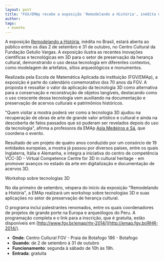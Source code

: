 ```yaml
---
layout: post
title: "FGV/EMAp recebe a exposição 'Remodelando a História', inédita no Brasil"
author: 
tags:
 - evento
---
```

 
A exposição [Remodelando a História](http://emap.fgv.br/RHR-2014/),
inédita no Brasil, estará aberta ao público entre os dias 2 de
setembro e 31 de outubro, no Centro Cultural da Fundação Getulio
Vargas. A exposição ilustra as recentes inovações científicas e
tecnológicas em 3D para o setor de preservação da herança cultural,
demonstrando o uso dessa tecnologia em diferentes contextos, como
modelagem de artefatos, sítios arqueológicos e monumentos.

Realizada pela Escola de Matemática Aplicada da instituição
(FGV/EMAp), a exposição é parte do calendário comemorativo dos 70 anos
da FGV. A proposta é ressaltar o valor da aplicação da tecnologia 3D
como alternativa para a conservação e reconstrução de objetos
tangíveis, destacando como o uso crescente dessa tecnologia vem
auxiliando na documentação e preservação de acervos culturais e
patrimônios históricos.

"Quem visitar a mostra poderá ver como a tecnologia 3D ajudou na
recuperação de obras de arte de grande valor artístico e cultural e
ainda na descoberta de fatos passados que só puderam ser revelados
depois do uso da tecnologia", afirma a professora da EMAp
[Asla Medeiros e Sá](/people/asla.sa.html), que coordena o evento.

Resultado de um projeto de quatro anos conduzido por um consórcio de
19 entidades europeias, a mostra já passou por diversos países, entre
os quais Inglaterra, Itália e Alemanha, e integra a iniciativa do
centro de competência VCC-3D - Virtual Competence Centre for 3D in
cultural heritage - em promover avanços no estado da arte em
digitalização e documentação de acervos 3D.

Workshop sobre tecnologias 3D

No dia primeiro de setembro, véspera do início da exposição
"Remodelando a História", a EMAp realizará um workshop sobre
tecnologias 3D e suas aplicações no setor de preservação de herança
cultural.

O programa inclui palestrantes renomados, entre os quais coordenadores
de projetos de grande porte na Europa e arqueólogos do Peru. A
programação completa e o link para a inscrição, que é gratuita, estão
disponíveis em
[http://www.fgv.br/emap/rhr-2014/](http://emap.fgv.br/RHR-2014/).

- **Onde**: Centro Cultural FGV - Praia de Botafogo 186 - Botafogo
- **Quando**: de 2 de setembro à 31 de outubro
- **Funcionamento**: segunda à sábado de 10h às 19h.
- **Entrada**: gratuita
